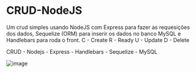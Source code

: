 # CRUD-NodeJS

Um crud simples usando NodeJS com Express para fazer as requesições dos dados, Sequelize (ORM) para inserir os dados no banco MySQL e Handlebars para roda o front.
C - Create
R - Ready
U - Update
D - Delete

CRUD - Nodejs - Express - Handlebars - Sequelize - MySQL

![image](https://github.com/WeslleyIvis/CRUD-NodeJS/assets/79803635/6c1a06b3-c225-46dc-82a6-bc9eca1d5c60)
